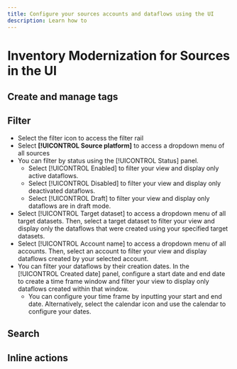 ```yaml
---
title: Configure your sources accounts and dataflows using the UI
description: Learn how to 
---
```

# Inventory Modernization for Sources in the UI

## Create and manage tags

## Filter 

* Select the filter icon to access the filter rail
* Select **[!UICONTROL Source platform]** to access a dropdown menu of all sources
* You can filter by status using the [!UICONTROL Status] panel.
  * Select [!UICONTROL Enabled] to filter your view and display only active dataflows.
  * Select [!UICONTROL Disabled] to filter your view and display only deactivated dataflows.
  * Select [!UICONTROL Draft] to filter your view and display only dataflows are in draft mode.
* Select [!UICONTROL Target dataset] to  access a dropdown menu of all target datasets. Then, select a target dataset to filter your view and display only the dataflows that were created using your specified target datasets.
* Select [!UICONTROL Account name] to access a dropdown menu of all accounts. Then, select an account to filter your view and display dataflows created by your selected account.
* You can filter your dataflows by their creation dates. In the [!UICONTROL Created date] panel, configure a start date and end date to create a time frame window and filter your view to display only dataflows created within that window.
  * You can configure your time frame by inputting your start and end date. Alternatively, select the calendar icon and use the calendar to configure your dates.

## Search

## Inline actions
